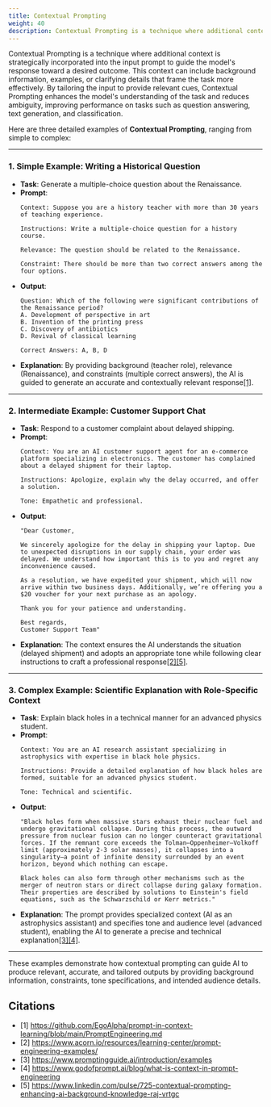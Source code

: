 ```yaml
---
title: Contextual Prompting
weight: 40
description: Contextual Prompting is a technique where additional context is strategically incorporated into the input prompt to guide the model's response toward a desired outcome. 
---
```

Contextual Prompting is a technique where additional context is strategically incorporated into the input prompt to guide the model's response toward a desired outcome. This context can include background information, examples, or clarifying details that frame the task more effectively. By tailoring the input to provide relevant cues, Contextual Prompting enhances the model's understanding of the task and reduces ambiguity, improving performance on tasks such as question answering, text generation, and classification.

<!-- more -->
Here are three detailed examples of **Contextual Prompting**, ranging from simple to complex:

---

### 1. **Simple Example: Writing a Historical Question**
   - **Task**: Generate a multiple-choice question about the Renaissance.
   - **Prompt**:
     ```
     Context: Suppose you are a history teacher with more than 30 years of teaching experience.

     Instructions: Write a multiple-choice question for a history course.

     Relevance: The question should be related to the Renaissance.

     Constraint: There should be more than two correct answers among the four options.
     ```
   - **Output**:
     ```
     Question: Which of the following were significant contributions of the Renaissance period?
     A. Development of perspective in art
     B. Invention of the printing press
     C. Discovery of antibiotics
     D. Revival of classical learning

     Correct Answers: A, B, D
     ```
   - **Explanation**: By providing background (teacher role), relevance (Renaissance), and constraints (multiple correct answers), the AI is guided to generate an accurate and contextually relevant response<a href="https://github.com/EgoAlpha/prompt-in-context-learning/blob/main/PromptEngineering.md" target="_blank">[1]</a>.

---

### 2. **Intermediate Example: Customer Support Chat**
   - **Task**: Respond to a customer complaint about delayed shipping.
   - **Prompt**:
     ```
     Context: You are an AI customer support agent for an e-commerce platform specializing in electronics. The customer has complained about a delayed shipment for their laptop.

     Instructions: Apologize, explain why the delay occurred, and offer a solution.

     Tone: Empathetic and professional.
     ```
   - **Output**:
     ```
     "Dear Customer,

     We sincerely apologize for the delay in shipping your laptop. Due to unexpected disruptions in our supply chain, your order was delayed. We understand how important this is to you and regret any inconvenience caused.

     As a resolution, we have expedited your shipment, which will now arrive within two business days. Additionally, we’re offering you a $20 voucher for your next purchase as an apology.

     Thank you for your patience and understanding.

     Best regards,
     Customer Support Team"
     ```
   - **Explanation**: The context ensures the AI understands the situation (delayed shipment) and adopts an appropriate tone while following clear instructions to craft a professional response<a href="https://www.acorn.io/resources/learning-center/prompt-engineering-examples/" target="_blank">[2]</a><a href="https://www.linkedin.com/pulse/725-contextual-prompting-enhancing-ai-background-knowledge-raj-vrtgc" target="_blank">[5]</a>.

---

### 3. **Complex Example: Scientific Explanation with Role-Specific Context**
   - **Task**: Explain black holes in a technical manner for an advanced physics student.
   - **Prompt**:
     ```
     Context: You are an AI research assistant specializing in astrophysics with expertise in black hole physics.

     Instructions: Provide a detailed explanation of how black holes are formed, suitable for an advanced physics student.

     Tone: Technical and scientific.
     ```
   - **Output**:
     ```
     "Black holes form when massive stars exhaust their nuclear fuel and undergo gravitational collapse. During this process, the outward pressure from nuclear fusion can no longer counteract gravitational forces. If the remnant core exceeds the Tolman–Oppenheimer–Volkoff limit (approximately 2-3 solar masses), it collapses into a singularity—a point of infinite density surrounded by an event horizon, beyond which nothing can escape.

     Black holes can also form through other mechanisms such as the merger of neutron stars or direct collapse during galaxy formation. Their properties are described by solutions to Einstein's field equations, such as the Schwarzschild or Kerr metrics."
     ```
   - **Explanation**: The prompt provides specialized context (AI as an astrophysics assistant) and specifies tone and audience level (advanced student), enabling the AI to generate a precise and technical explanation<a href="https://www.promptingguide.ai/introduction/examples" target="_blank">[3]</a><a href="https://www.godofprompt.ai/blog/what-is-context-in-prompt-engineering" target="_blank">[4]</a>.

---

These examples demonstrate how contextual prompting can guide AI to produce relevant, accurate, and tailored outputs by providing background information, constraints, tone specifications, and intended audience details.

## Citations
- [1] https://github.com/EgoAlpha/prompt-in-context-learning/blob/main/PromptEngineering.md
- [2] https://www.acorn.io/resources/learning-center/prompt-engineering-examples/
- [3] https://www.promptingguide.ai/introduction/examples
- [4] https://www.godofprompt.ai/blog/what-is-context-in-prompt-engineering
- [5] https://www.linkedin.com/pulse/725-contextual-prompting-enhancing-ai-background-knowledge-raj-vrtgc